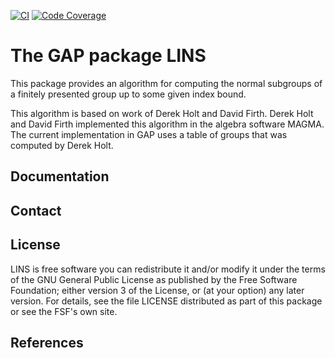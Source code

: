 [![CI](https://github.com/FriedrichRober/LINS/workflows/CI/badge.svg)](https://github.com/FriedrichRober/LINS/actions?query=workflow%3ACI+branch%3Amain)
[![Code Coverage](https://codecov.io/gh/FriedrichRober/LINS/coverage.svg?branch=master&token=)](https://codecov.io/gh/FriedrichRober/LINS)

# The GAP package LINS

This package provides an algorithm for computing the normal subgroups of a finitely presented group up to some given index bound.

This algorithm is based on work of Derek Holt and David Firth.
Derek Holt and David Firth implemented this algorithm in the algebra software MAGMA.
The current implementation in GAP uses a table of groups that was computed by Derek Holt.

## Documentation


## Contact


## License

LINS is free software you can redistribute it and/or modify it under
the terms of the GNU General Public License as published by the Free Software
Foundation; either version 3 of the License, or (at your option) any later
version. For details, see the file LICENSE distributed as part of this package
or see the FSF's own site.

## References